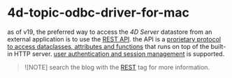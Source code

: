 # 4d-topic-odbc-driver-for-mac

as of v19, the preferred way to access the *4D Server* datastore from an external application is to use the [REST API](https://developer.4d.com/docs/REST/REST_requests). the API is a [prorietary protocol to access dataclasses, attributes and functions](https://developer.4d.com/docs/REST/manData) that runs on top of the built-in HTTP server. [user authentication and session management](https://developer.4d.com/docs/REST/authUsers) is supported.

> ![NOTE]
> search the blog with the [REST](https://blog.4d.com/tag/rest/) tag for more information.   
